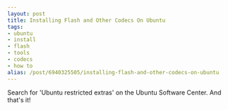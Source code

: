 ```yaml
---
layout: post
title: Installing Flash and Other Codecs On Ubuntu
tags:
- ubuntu
- install
- flash
- tools
- codecs
- how to
alias: /post/6940325505/installing-flash-and-other-codecs-on-ubuntu
---
```

Search for 'Ubuntu restricted extras' on the Ubuntu Software Center. And
that's it!


